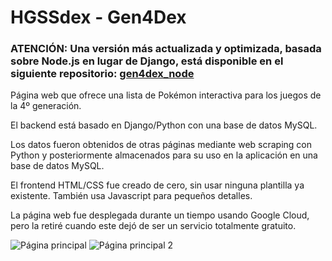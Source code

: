 # HGSSdex - Gen4Dex

### ATENCIÓN: Una versión más actualizada y optimizada, basada sobre Node.js en lugar de Django, está disponible en el siguiente repositorio: [gen4dex_node](https://github.com/jaime0907/gen4dex_node)

Página web que ofrece una lista de Pokémon interactiva para los juegos de la 4º generación.

El backend está basado en Django/Python con una base de datos MySQL.

Los datos fueron obtenidos de otras páginas mediante web scraping con Python y posteriormente almacenados para su uso en la aplicación en una base de datos MySQL.

El frontend HTML/CSS fue creado de cero, sin usar ninguna plantilla ya existente. También usa Javascript para pequeños detalles.

La página web fue desplegada durante un tiempo usando Google Cloud, pero la retiré cuando este dejó de ser un servicio totalmente gratuito.

![Página principal](https://i.imgur.com/PRo2pJE.png)
![Página principal 2](https://i.imgur.com/VGJVC3j.png)
